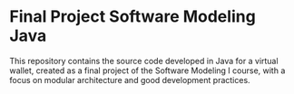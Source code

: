 # Final Project Software Modeling Java
This repository contains the source code developed in Java for a virtual wallet, created as a final project of the Software Modeling I course, with a focus on modular architecture and good development practices.
